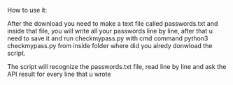 
How to use it:

After the download you need to make a text file called passwords.txt and inside that file, you will write all your passwords line by line, after that u need to save it and run checkmypass.py with cmd command python3 checkmypass.py from inside folder where did you alredy donwload the script. 

The script will recognize the passwords.txt file, read line by line and ask the API result for every line that u wrote
